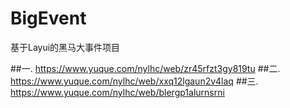 # BigEvent
基于Layui的黑马大事件项目

##一.  https://www.yuque.com/nylhc/web/zr45rfzt3gy819tu 
##二.  https://www.yuque.com/nylhc/web/xxq12lgaun2v4laq 
##三.  https://www.yuque.com/nylhc/web/blergp1alurnsrni 
